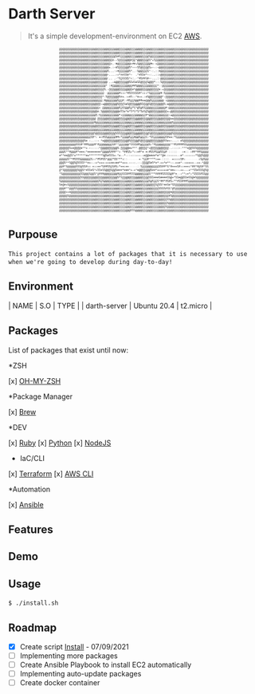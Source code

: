 # Darth Server

> It's a simple development-environment on EC2 [AWS](https://console.aws.amazon.com/).

<p align="center">
    <img width="300px" src="darth-ascii.png">
</p>

## Purpouse

```
This project contains a lot of packages that it is necessary to use when we're going to develop during day-to-day!
```

## Environment

| NAME          | S.O            | TYPE       |
| darth-server  | Ubuntu 20.4    | t2.micro   |

## Packages

List of packages that exist until now:

*ZSH

[x] [OH-MY-ZSH](https://ohmyz.sh/#install)

*Package Manager

[x] [Brew](https://brew.sh/)

*DEV

[x] [Ruby](https://www.ruby-lang.org/pt/documentation/installation/)
[x] [Python](https://python.org.br/)
[x] [NodeJS](https://github.com/nodesource/distributions/blob/master/README.md#debinstall)

* IaC/CLI

[x] [Terraform](https://learn.hashicorp.com/tutorials/terraform/install-cli)
[x] [AWS CLI](https://docs.aws.amazon.com/cli/latest/userguide/install-cliv2-linux.html)

*Automation

[x] [Ansible](https://docs.ansible.com/ansible/latest/installation_guide/intro_installation.html#installing-ansible-on-ubuntu)

## Features

## Demo

## Usage

```
$ ./install.sh
```
## Roadmap

- [x] Create script [Install](#install.sh) - 07/09/2021
- [ ] Implementing more packages
- [ ] Create Ansible Playbook to install EC2 automatically
- [ ] Implementing auto-update packages
- [ ] Create docker container
